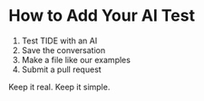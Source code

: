 # How to Add Your AI Test

1. Test TIDE with an AI
2. Save the conversation
3. Make a file like our examples
4. Submit a pull request

Keep it real. Keep it simple.
